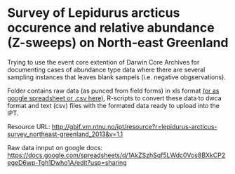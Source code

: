# Survey of Lepidurus arcticus occurence and relative abundance (Z-sweeps) on North-east Greenland

Trying to use the event core extention of Darwin Core Archives for documenting cases of abundance type data where there are several sampling instances that leaves blank sampels (i.e. negative obgservations). 

Folder contains raw data (as punced from field forms) in xls format [(or as google spreadsheet or .csv  here)](https://goo.gl/z25YXj), R-scripts to convert these data to dwca format and text (csv) files with the formated data ready to upload into the IPT. 

Resource URL: http://gbif.vm.ntnu.no/ipt/resource?r=lepidurus-arcticus-survey_northeast-greenland_2013&v=1.1

Raw data innput on google docs: https://docs.google.com/spreadsheets/d/1AkZSzhSqf5LWdc0Vos8BXkCP2egeD6wp-Tgh1Dwho1A/edit?usp=sharing

